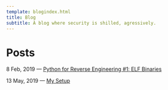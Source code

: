 ```yaml
---
template: blogindex.html
title: Blog
subtitle: A blog where security is shilled, agressively.
---
```


# Posts

8 Feb, 2019 — [Python for Reverse Engineering #1: ELF Binaries](/blog/python-for-re-1/)

13 May, 2019 — [My Setup](/blog/my-setup)
